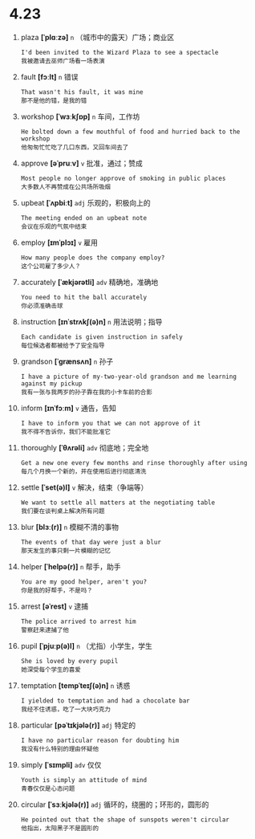 # 4.23

1. plaza **[ˈplɑːzə]** `n` （城市中的露天）广场；商业区

   ```
   I'd been invited to the Wizard Plaza to see a spectacle
   我被邀请去巫师广场看一场表演
   ```

2. fault **[fɔːlt]** `n` 错误

   ```
   That wasn't his fault, it was mine
   那不是他的错，是我的错
   ```

3. workshop **[ˈwɜːkʃɒp]** `n` 车间，工作坊

   ```
   He bolted down a few mouthful of food and hurried back to the workshop
   他匆匆忙忙吃了几口东西，又回车间去了
   ```

4. approve **[əˈpruːv]** `v` 批准，通过；赞成

   ```
   Most people no longer approve of smoking in public places
   大多数人不再赞成在公共场所吸烟
   ```

5. upbeat **[ˈʌpbiːt]** `adj` 乐观的，积极向上的

   ```
   The meeting ended on an upbeat note
   会议在乐观的气氛中结束
   ```

6. employ **[ɪmˈplɔɪ]** `v` 雇用

   ```
   How many people does the company employ?
   这个公司雇了多少人？
   ```

7. accurately **[ˈækjərətli]** `adv` 精确地，准确地

   ```
   You need to hit the ball accurately
   你必须准确击球
   ```

8. instruction **[ɪnˈstrʌkʃ(ə)n]** `n` 用法说明；指导

   ```
   Each candidate is given instruction in safely
   每位候选者都被给予了安全指导
   ```

9. grandson **[ˈɡrænsʌn]** `n` 孙子

   ```
   I have a picture of my-two-year-old grandson and me learning against my pickup
   我有一张与我两岁的孙子靠在我的小卡车前的合影
   ```

10. inform **[ɪnˈfɔːm]** `v` 通告，告知

    ```
    I have to inform you that we can not approve of it
    我不得不告诉你，我们不能批准它
    ```

11. thoroughly **[ˈθʌrəli]** `adv` 彻底地；完全地

    ```
    Get a new one every few months and rinse thoroughly after using
    每几个月换一个新的，并在使用后进行彻底清洗
    ```

12. settle **[ˈset(ə)l]** `v` 解决，结束（争端等）

    ```
    We want to settle all matters at the negotiating table
    我们要在谈判桌上解决所有问题
    ```

13. blur **[blɜː(r)]** `n` 模糊不清的事物

    ```
    The events of that day were just a blur
    那天发生的事只剩一片模糊的记忆
    ```

14. helper **[ˈhelpə(r)]** `n` 帮手，助手

    ```
    You are my good helper, aren't you?
    你是我的好帮手，不是吗？
    ```

15. arrest **[əˈrest]** `v` 逮捕

    ```
    The police arrived to arrest him
    警察赶来逮捕了他
    ```

16. pupil **[ˈpjuːp(ə)l]** `n` （尤指）小学生，学生

    ```
    She is loved by every pupil
    她深受每个学生的喜爱
    ```

17. temptation **[tempˈteɪʃ(ə)n]** `n` 诱惑

    ```
    I yielded to temptation and had a chocolate bar
    我经不住诱惑，吃了一大块巧克力
    ```

18. particular **[pəˈtɪkjələ(r)]** `adj` 特定的

    ```
    I have no particular reason for doubting him
    我没有什么特别的理由怀疑他
    ```

19. simply **[ˈsɪmpli]** `adv` 仅仅

    ```
    Youth is simply an attitude of mind
    青春仅仅是心态问题
    ```

20. circular **[ˈsɜːkjələ(r)]** `adj` 循环的，绕圈的；环形的，圆形的
    ```
    He pointed out that the shape of sunspots weren't circular
    他指出，太阳黑子不是圆形的
    ```
